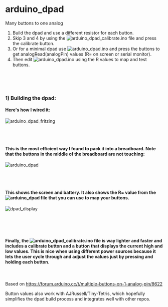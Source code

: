 # arduino_dpad
Many buttons to one analog

1. Build the dpad and use a different resistor for each button.
2. Skip 3 and 4 by using the ![arduino_dpad_calibrate.ino](https://github.com/ByteBot0/arduino_dpad/blob/main/arduino_dpad_calibrate.ino) file and press the calibrate button.
3. Or for a minimal dpad use ![arduino_dpad.ino](https://github.com/ByteBot0/arduino_dpad/blob/main/arduino_dpad.ino) and press the buttons to get analogRead(analogPin) values (R= on screen or serial monitor).
4. Then edit ![arduino_dpad.ino](https://github.com/ByteBot0/arduino_dpad/blob/main/arduino_dpad.ino) using the R values to map and test buttons.

​​  
​  
​  
### 1) Building the dpad:
#### Here's how I wired it:
![arduino_dpad_fritzing](https://github.com/user-attachments/assets/09f507ce-5ea1-4cda-801a-1442bc35bc7e)
​  
​  
​  
​  
#### This is the most efficient way I found to pack it into a breadboard. Note that the buttons in the middle of the breadboard are not touching:
![arduino_dpad](https://github.com/user-attachments/assets/0fcc0643-1cb5-42d0-a8e2-125a8e001cff)
​  
​  
​  
​  
#### This shows the screen and battery. It also shows the R= value from the ![arduino_dpad](https://github.com/ByteBot0/arduino_dpad/blob/main/arduino_dpad.ino) file that you can use to map your buttons.
![dpad_display](https://github.com/user-attachments/assets/42dfc65c-e705-4b3c-983e-e438503a96a3)
  
​  
​  
​  
#### Finally, the ![arduino_dpad_calibrate.ino](https://github.com/ByteBot0/arduino_dpad/blob/main/arduino_dpad_calibrate.ino) file is way lighter and faster and includes a calibrate button and a button that displays the current high and low values. This is nice when using different power sources because it lets the user cycle through and adjust the values just by pressing and holding each button.
​  
​  
Based on https://forum.arduino.cc/t/multiple-buttons-on-1-analog-pin/8622
  
Button values also work with AJRussell/Tiny-Tetris, which hopefully simplifies the dpad build process and integrates well with other repos.

